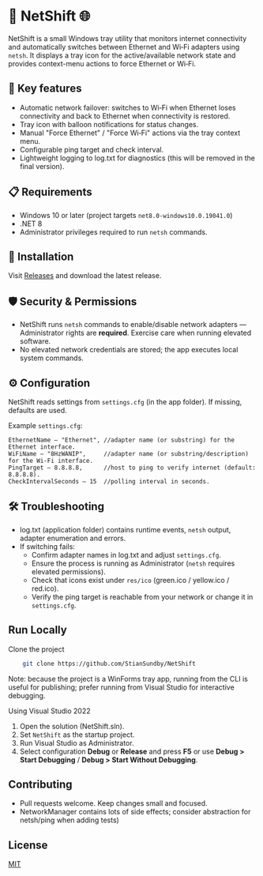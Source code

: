# 🛜 NetShift 🌐 

NetShift is a small Windows tray utility that monitors internet connectivity and automatically switches between Ethernet and Wi‑Fi adapters using `netsh`. It displays a tray icon for the active/available network state and provides context-menu actions to force Ethernet or Wi‑Fi.



## 🔑 Key features
- Automatic network failover: switches to Wi‑Fi when Ethernet loses connectivity and back to Ethernet when connectivity is restored.
- Tray icon with balloon notifications for status changes.
- Manual "Force Ethernet" / "Force Wi‑Fi" actions via the tray context menu.
- Configurable ping target and check interval.
- Lightweight logging to log.txt for diagnostics (this will be removed in the final version).


## 📋 Requirements
- Windows 10 or later (project targets `net8.0-windows10.0.19041.0`)
- .NET 8
- Administrator privileges required to run `netsh` commands.
## 🚀 Installation

Visit [Releases](https://github.com/StianSundby/NetShift/releases) and download the latest release.
## 🛡️ Security & Permissions
- NetShift runs `netsh` commands to enable/disable network adapters — Administrator rights are **required**. Exercise care when running elevated software.
- No elevated network credentials are stored; the app executes local system commands.
## ⚙️ Configuration

NetShift reads settings from `settings.cfg` (in the app folder). If missing, defaults are used.

Example `settings.cfg`:

```
EthernetName — "Ethernet", //adapter name (or substring) for the Ethernet interface.
WiFiName — "8HzWANIP",     //adapter name (or substring/description) for the Wi‑Fi interface.
PingTarget — 8.8.8.8,      //host to ping to verify internet (default: 8.8.8.8).
CheckIntervalSeconds — 15  //polling interval in seconds.
```
## 🛠️ Troubleshooting

- log.txt (application folder) contains runtime events, `netsh` output, adapter enumeration and errors.
- If switching fails:
  - Confirm adapter names in log.txt and adjust `settings.cfg`.
  - Ensure the process is running as Administrator (`netsh` requires elevated permissions).
  - Check that icons exist under `res/ico` (green.ico / yellow.ico / red.ico).
  - Verify the ping target is reachable from your network or change it in `settings.cfg`.
## Run Locally

Clone the project

```bash
    git clone https://github.com/StianSundby/NetShift
```

 Note: because the project is a WinForms tray app, running from the CLI is useful for publishing; prefer running from Visual Studio for interactive debugging.

Using Visual Studio 2022
1. Open the solution (NetShift.sln).
2. Set `NetShift` as the startup project.
3. Run Visual Studio as Administrator.
4. Select configuration __Debug__ or __Release__ and press __F5__ or use __Debug > Start Debugging__ / __Debug > Start Without Debugging__.
## Contributing

- Pull requests welcome. Keep changes small and focused.
- NetworkManager contains lots of side effects; consider abstraction for netsh/ping when adding tests)
## License

[MIT](https://github.com/StianSundby/NetShift/blob/main/LICENSE)


